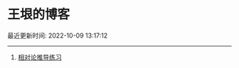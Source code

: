 # 王垠的博客

最近更新时间: 2022-10-09 13:17:12

--- 
1. [相对论推导练习](https://www.yinwang.org/blog-cn/2022/10/09/relativity) 
